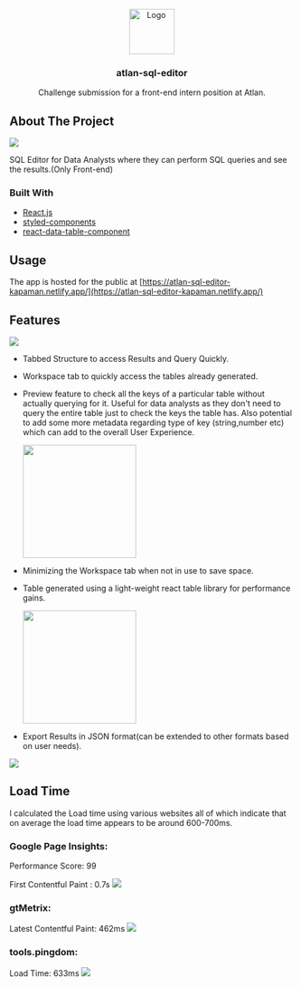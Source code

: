 
<div id="top"></div>

<!-- PROJECT LOGO -->
<br />
<div align="center">
  <a href="https://github.com/othneildrew/Best-README-Template">
    <img src="https://media.glassdoor.com/sqll/1028768/atlan-squarelogo-1562153961882.png" alt="Logo" width="80" height="80">
  </a>

  <h3 align="center">atlan-sql-editor</h3>

  <p align="center">
    Challenge submission for a front-end intern position at Atlan. 
    </p>
</div>


<!-- ABOUT THE PROJECT -->
## About The Project

<img src="https://i.postimg.cc/QxgtBXWx/normal.png"/>

SQL Editor for Data Analysts where they can perform SQL queries and see the results.(Only Front-end)




### Built With
* [React.js](https://reactjs.org/)
* [styled-components](https://styled-components.com/)
* [react-data-table-component](https://react-data-table-component.netlify.app/)


<!-- USAGE EXAMPLES -->
## Usage
The app is hosted for the public at [https://atlan-sql-editor-kapaman.netlify.app/](https://atlan-sql-editor-kapaman.netlify.app/)


<!-- ROADMAP -->
## Features
<img src="https://i.postimg.cc/QxgtBXWx/normal.png"/>

-  Tabbed Structure to access Results and Query Quickly.
-  Workspace tab to quickly access the tables already generated.
- Preview feature to check all the keys of a particular table without actually querying for it. Useful for data analysts as they don't need to query the entire table just to check the keys the table has. Also potential to add some more metadata regarding type of key (string,number etc) which can add to the overall User Experience.

	<img src="https://i.postimg.cc/0QJDMbSH/preview.png" width="200"/>
- Minimizing the Workspace tab when not in use to save space.
- Table generated using a light-weight react table library for performance gains.

	<img src="https://i.postimg.cc/SKpZNf8v/react-table-size.png" height="200" />

- Export Results in JSON format(can be extended to other formats based on user needs).
<img src="https://i.postimg.cc/jdY2dW2F/export.png"/>

<!-- ACKNOWLEDGMENTS -->
## Load Time
I calculated the Load time using various websites all of which indicate that on average the load time appears to be around 600-700ms.

### Google Page Insights:
Performance Score: 99 

First Contentful Paint : 0.7s
<img src="https://i.postimg.cc/0Qkc75VG/insights.png"/>

### gtMetrix: 
Latest Contentful Paint: 462ms
<img src="https://i.postimg.cc/nhmRJPsm/gtmetrix.png"/>

### tools.pingdom: 
Load Time: 633ms
<img src="https://i.postimg.cc/hj2MsFYk/loadtime.png"/>
